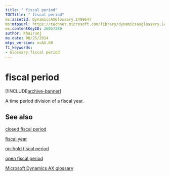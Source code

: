 ```yaml
---
title: " fiscal period"
TOCTitle: " fiscal period"
ms:assetid: DynamicsAXGlossary.1499647
ms:mtpsurl: https://technet.microsoft.com/library/dynamicsaxglossary.1499647(v=AX.60)
ms:contentKeyID: 36057389
author: Khairunj
ms.date: 08/25/2014
mtps_version: v=AX.60
f1_keywords:
- Glossary.fiscal period
---
```


# fiscal period


[!INCLUDE[archive-banner](includes/archive-banner.md)]

A time period division of a fiscal year.

## See also

[closed fiscal period](closed-fiscal-period.md)

[fiscal year](fiscal-year.md)

[on-hold fiscal period](on-hold-fiscal-period.md)

[open fiscal period](open-fiscal-period.md)

[Microsoft Dynamics AX glossary](glossary/microsoft-dynamics-ax-glossary.md)

  


